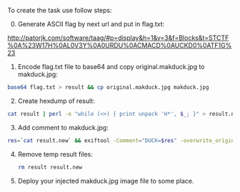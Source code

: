    To create the task use follow steps:

0. Generate ASCII flag by next url and put in flag.txt:

  http://patorjk.com/software/taag/#p=display&h=1&v=3&f=Blocks&t=STCTF%0A%23W17H%0AL0V3Y%0A0URDU%0ACMACD%0AUCKD0%0ATF1G%23

1. Encode flag.txt file to base64 and copy original.makduck.jpg to makduck.jpg:
  ```bash
  base64 flag.txt > result && cp original.makduck.jpg makduck.jpg
  ```

2. Create hexdump of result:
  ```bash
  cat result | perl -e "while (<>) { print unpack 'H*', $_; }" > result.new
  ```

3. Add comment to makduck.jpg:
  ```bash
  res=`cat result.new` && exiftool -Comment="DUCK=$res" -overwrite_original makduck.jpg
  ```

4. Remove temp result files:
   ```bash
   rm result result.new
   ```

5. Deploy your injected makduck.jpg image file to some place.
